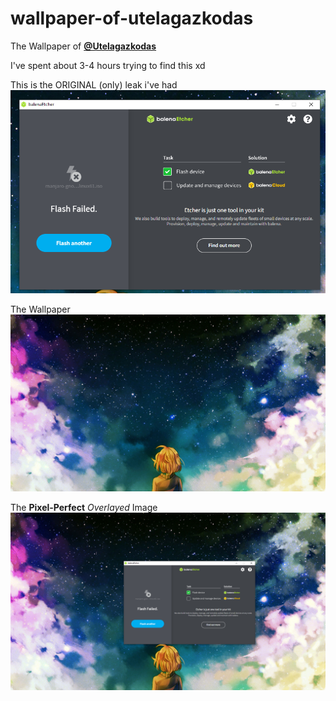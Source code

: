 # wallpaper-of-utelagazkodas
The Wallpaper of [**@Utelagazkodas**](https://github.com/Utelagazkodas)

I've spent about 3-4 hours trying to find this xd

This is the ORIGINAL (only) leak i've had
![The Original Leak](original_leak.png)

The Wallpaper
![The Wallpaper](wallpaper.jpg)

The **Pixel-Perfect** *Overlayed* Image
![The Overlayed Image](overlayed.png)
